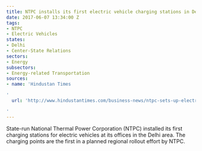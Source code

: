 ```yaml
---
title: NTPC installs its first electric vehicle charging stations in Delhi
date: 2017-06-07 13:34:00 Z
tags:
- NTPC
- Electric Vehicles
states:
- Delhi
- Center-State Relations
sectors:
- Energy
subsectors:
- Energy-related Transportation
sources:
- name: 'Hindustan Times

'
  url: 'http://www.hindustantimes.com/business-news/ntpc-sets-up-electric-vehicles-charging-stations-in-delhi-noida/story-p7Hj92k5A1ihhsCu5mZNCJ.html

'
---
```


State-run National Thermal Power Corporation (NTPC) installed its first charging stations for electric vehicles at its offices in the Delhi area. The charging points are the first in a planned regional rollout effort by NTPC. 
